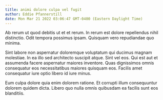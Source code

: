 ```yaml
---
title: animi dolore culpa vel fugit
author: Eddie Pfannerstill
date: Mon Mar 21 2022 03:06:47 GMT-0400 (Eastern Daylight Time)
---
```

Ab rerum ut quod debitis ut et et rerum. In rerum est dolore repellendus nihil distinctio. Odit tempora possimus ipsam. Quisquam vero repudiandae quo minima.

 Sint labore non aspernatur doloremque voluptatum qui ducimus magnam molestiae. In ea illo sed architecto suscipit atque. Sint vel eos. Qui est aut et assumenda facere aspernatur maiores inventore. Quas dignissimos omnis consequatur eos necessitatibus maiores quisquam eos. Facilis amet consequatur iure optio libero id iure minus.

 Eum culpa dolore quia enim dolorem ratione. Et corrupti illum consequuntur dolorem quidem dicta. Libero quo nulla omnis quibusdam ea facilis sunt eos blanditiis.